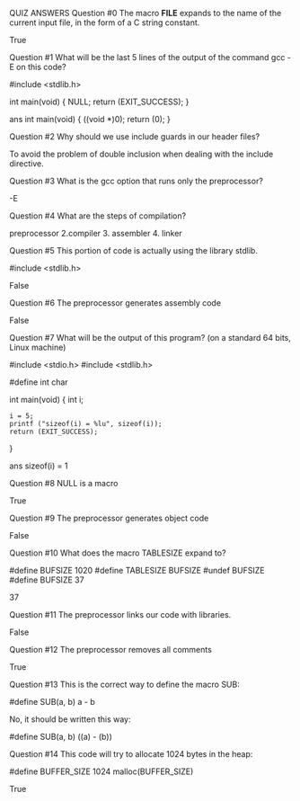 QUIZ ANSWERS
Question #0
The macro __FILE__ expands to the name of the current input file, in the form of a C string constant.

True

Question #1
What will be the last 5 lines of the output of the command gcc -E on this code?

#include <stdlib.h>

int main(void)
{
    NULL;
    return (EXIT_SUCCESS);
}

ans
int main(void)
{
 ((void *)0);
 return (0);
}

Question #2
Why should we use include guards in our header files?

To avoid the problem of double inclusion when dealing with the include directive.

Question #3
What is the gcc option that runs only the preprocessor?

-E

Question #4
What are the steps of compilation?

preprocessor 2.compiler 3. assembler 4. linker

Question #5
This portion of code is actually using the library stdlib.

#include <stdlib.h>

False

Question #6
The preprocessor generates assembly code

False

Question #7
What will be the output of this program? (on a standard 64 bits, Linux machine)

#include <stdio.h>
#include <stdlib.h>

#define int char

int main(void)
{
    int i;

    i = 5;
    printf ("sizeof(i) = %lu", sizeof(i));
    return (EXIT_SUCCESS);
}

ans
sizeof(i) = 1

Question #8
NULL is a macro

True

Question #9
The preprocessor generates object code

False

Question #10
What does the macro TABLESIZE expand to?

#define BUFSIZE 1020
#define TABLESIZE BUFSIZE
#undef BUFSIZE
#define BUFSIZE 37

37

Question #11
The preprocessor links our code with libraries.

False

Question #12
The preprocessor removes all comments

True

Question #13
This is the correct way to define the macro SUB:

#define SUB(a, b) a - b

No, it should be written this way:

#define SUB(a, b) ((a) - (b))

Question #14
This code will try to allocate 1024 bytes in the heap:

#define BUFFER_SIZE 1024
malloc(BUFFER_SIZE)

True
